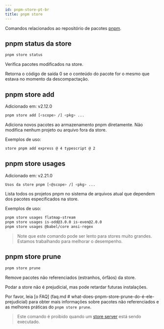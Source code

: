 ```yaml
---
id: pnpm-store-pt-br
title: pnpm store
---
```


Comandos relacionados ao repositório de pacotes [pnpm](about-the-package-store.md).

## pnpm status da store

```sh
pnpm store status
```

Verifica pacotes modificados na store.

Retorna o código de saída 0 se o conteúdo do pacote for o mesmo que estava no momento da descompactação.

## pnpm store add

Adicionado em: v2.12.0

```sh
pnpm store add [<scope> /] <pkg> ...
```

Adiciona novos pacotes ao armazenamento pnpm diretamente.
Não modifica nenhum projeto ou arquivo fora da store.

Exemplos de uso:

```sh
store pnpm add express @ 4 typescript @ 2
```

## pnpm store usages

Adicionado em: v2.21.0

```sh
Usos da store pnpm [<@scope> /] <pkg> ...
```

Lista todos os projetos pnpm no sistema de arquivos atual que dependem dos pacotes especificados na store.

Exemplos de uso:

```sh
pnpm store usages flatmap-stream
pnpm store usages is-odd@3.0.0 is-even@2.0.0
pnpm store usages @babel/core ansi-regex
```

> Note que este comando pode ser lento para stores muito grandes.
> Estamos trabalhando para melhorar o desempenho.

## pnpm store prune

```sh
pnpm store prune
```

Remove pacotes não referenciados (estranhos, órfãos) da store.

Podar a store não é prejudicial, mas pode retardar futuras instalações.

Por favor, leia [o FAQ] (faq.md # what-does-pnpm-store-prune-do-é-ele-prejudicial) para obter mais informações sobre pacotes não referenciados e as melhores práticas do `pnpm store prune`.

> Este comando é proibido quando um [store server](pnpm-server.md) está sendo executado.
